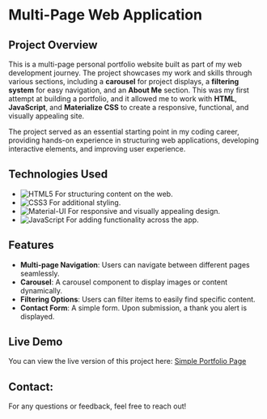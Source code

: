 # Multi-Page Web Application

## Project Overview

This is a multi-page personal portfolio website built as part of my web development journey. The project showcases my work and skills through various sections, including a **carousel** for project displays, a **filtering system** for easy navigation, and an **About Me** section. This was my first attempt at building a portfolio, and it allowed me to work with **HTML**, **JavaScript**, and **Materialize CSS** to create a responsive, functional, and visually appealing site.

The project served as an essential starting point in my coding career, providing hands-on experience in structuring web applications, developing interactive elements, and improving user experience.

## Technologies Used

- ![HTML5](https://img.shields.io/badge/HTML5-E34F26?style=flat&logo=html5&logoColor=white) For structuring content on the web.
- ![CSS3](https://img.shields.io/badge/CSS3-1572B6?style=flat&logo=css3&logoColor=white) For additional styling.
- ![Material-UI](https://img.shields.io/badge/Material--UI-0081CB?style=flat&logo=mui&logoColor=white) For responsive and visually appealing design.
- ![JavaScript](https://img.shields.io/badge/JavaScript-F7DF1E?style=flat&logo=javascript&logoColor=black) For adding functionality across the app.

## Features

- **Multi-page Navigation**: Users can navigate between different pages seamlessly.
- **Carousel**: A carousel component to display images or content dynamically.
- **Filtering Options**: Users can filter items to easily find specific content.
- **Contact Form**: A simple form. Upon submission, a thank you alert is displayed.

## Live Demo

You can view the live version of this project here: [Simple Portfolio Page](https://klimentina2709.github.io/Simple-Portfolio-Demo/)

## Contact:

For any questions or feedback, feel free to reach out!
